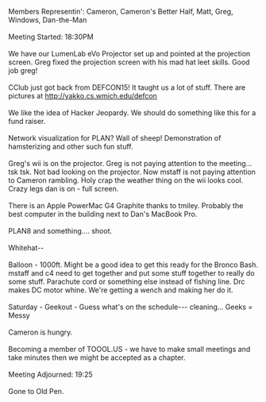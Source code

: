 Members Representin': Cameron, Cameron's Better Half, Matt, Greg, Windows, Dan-the-Man<br />
<br />
Meeting Started: 18:30PM<br />
<br />
We have our LumenLab eVo Projector set up and pointed at the projection screen.  Greg fixed the projection screen with his mad hat leet skills.  Good job greg!<br />
<br />
CClub just got back from DEFCON15! It taught us a lot of stuff.  There are pictures at http://yakko.cs.wmich.edu/defcon<br />
<br />
We like the idea of Hacker Jeopardy. We should do something like this for a fund raiser.  <br />
<br />
Network visualization for PLAN?  Wall of sheep!  Demonstration of hamsterizing and other such fun stuff.  <br />
<br />
Greg's wii is on the projector.  Greg is not paying attention to the meeting... tsk tsk.  Not bad looking on the projector.  Now mstaff is not paying attention to Cameron rambling.  Holy crap the weather thing on the wii looks cool. Crazy legs dan is on - full screen.    <br />
<br />
There is an Apple PowerMac G4 Graphite thanks to tmiley.  Probably the best computer in the building next to Dan's MacBook Pro.  <br />
<br />
PLAN8 and something.... shoot.  <br />
<br />
Whitehat-- <br />
<br />
Balloon - 1000ft.  Might be a good idea to get this ready for the Bronco Bash.  mstaff and c4 need to get together and put some stuff together to really do some stuff. Parachute cord or something else instead of fishing line.   Drc makes DC motor whine.  We're getting a wench and making her do it.   <br />
<br />
Saturday - Geekout - Guess what's on the schedule--- cleaning... Geeks = Messy<br />
<br />
Cameron is hungry.  <br />
<br />
Becoming a member of TOOOL.US - we have to make small meetings and take minutes then we might be accepted as a chapter.  <br />
<br />
Meeting Adjourned: 19:25<br />
<br />
Gone to Old Pen.  <br />
<br />
